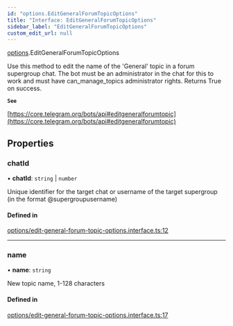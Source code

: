 ```yaml
---
id: "options.EditGeneralForumTopicOptions"
title: "Interface: EditGeneralForumTopicOptions"
sidebar_label: "EditGeneralForumTopicOptions"
custom_edit_url: null
---
```


[options](../modules/options.md).EditGeneralForumTopicOptions

Use this method to edit the name of the 'General' topic in a forum supergroup
chat. The bot must be an administrator in the chat for this to work and must
have can_manage_topics administrator rights. Returns True on success.

**`See`**

[https://core.telegram.org/bots/api#editgeneralforumtopic](https://core.telegram.org/bots/api#editgeneralforumtopic)

## Properties

### chatId

• **chatId**: `string` \| `number`

Unique identifier for the target chat or username of the target supergroup (in
the format @supergroupusername)

#### Defined in

[options/edit-general-forum-topic-options.interface.ts:12](https://github.com/DeityLamb/telegramjs/blob/32b4cca/packages/common/lib/interfaces/options/edit-general-forum-topic-options.interface.ts#L12)

___

### name

• **name**: `string`

New topic name, 1-128 characters

#### Defined in

[options/edit-general-forum-topic-options.interface.ts:17](https://github.com/DeityLamb/telegramjs/blob/32b4cca/packages/common/lib/interfaces/options/edit-general-forum-topic-options.interface.ts#L17)
